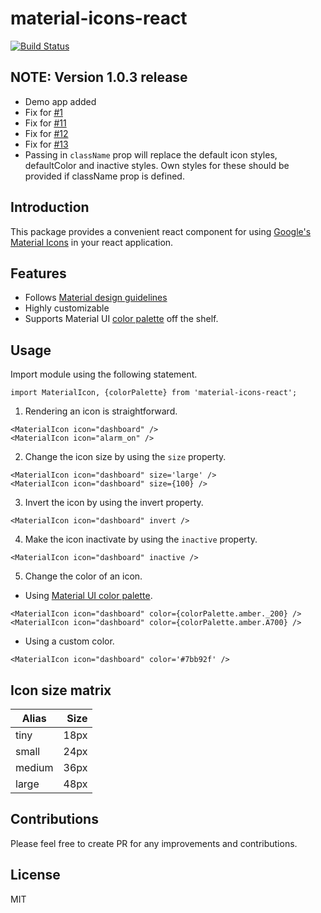 # material-icons-react

[![Build Status](https://semaphoreci.com/api/v1/logtrace/material-icons-react/branches/master/shields_badge.svg)](https://semaphoreci.com/logtrace/material-icons-react)

## NOTE: Version 1.0.3 release

* Demo app added
* Fix for [#1](https://github.com/logtrace/material-icons-react/issues/1)
* Fix for [#11](https://github.com/logtrace/material-icons-react/issues/11)
* Fix for [#12](https://github.com/logtrace/material-icons-react/issues/12)
* Fix for [#13](https://github.com/logtrace/material-icons-react/issues/13)
* Passing in `className` prop will replace the default icon styles, defaultColor and inactive styles. Own styles for these should be provided if className prop is defined.

## Introduction

This package provides a convenient react component for using [Google's Material Icons](https://material.io/icons/) in your react application.

## Features

* Follows [Material design guidelines](https://google.github.io/material-design-icons/#icon-font-for-the-web)
* Highly customizable
* Supports Material UI [color palette](https://www.materialui.co/colors) off the shelf.

## Usage

Import module using the following statement.

```
import MaterialIcon, {colorPalette} from 'material-icons-react';
```

1. Rendering an icon is straightforward.

```
<MaterialIcon icon="dashboard" />
<MaterialIcon icon="alarm_on" />
```
2. Change the icon size by using the `size` property.

```
<MaterialIcon icon="dashboard" size='large' />
<MaterialIcon icon="dashboard" size={100} />
```
3. Invert the icon by using the invert property.
```
<MaterialIcon icon="dashboard" invert />
```
4. Make the icon inactivate by using the `inactive` property.
```
<MaterialIcon icon="dashboard" inactive />
```
5. Change the color of an icon.
* Using [Material UI color palette](https://www.materialui.co/colors).
```
<MaterialIcon icon="dashboard" color={colorPalette.amber._200} />
<MaterialIcon icon="dashboard" color={colorPalette.amber.A700} />
```
* Using a custom color.
```
<MaterialIcon icon="dashboard" color='#7bb92f' />
```


## Icon size matrix
| Alias | Size |
|-------|-----:|
| tiny  | 18px |
| small | 24px |
| medium| 36px |
| large | 48px |

## Contributions

Please feel free to create PR for any improvements and contributions.

## License

MIT
